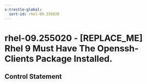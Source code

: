 ```yaml
---
x-trestle-global:
  sort-id: rhel-09.255020
---
```


# rhel-09.255020 - \[REPLACE_ME\] Rhel 9 Must Have The Openssh-Clients Package Installed.

## Control Statement
